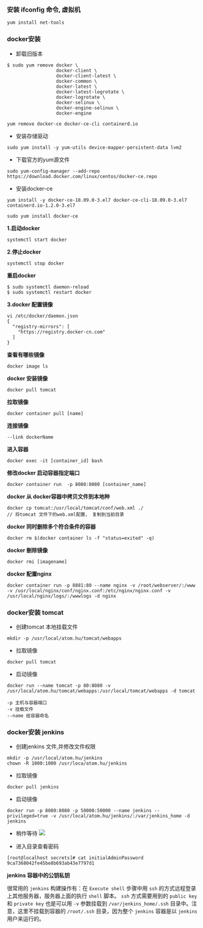

### 安装 ifconfig 命令, 虚拟机
```shell
yum install net-tools
```


### docker安装
- 卸载旧版本
```shell
$ sudo yum remove docker \
                  docker-client \
                  docker-client-latest \
                  docker-common \
                  docker-latest \
                  docker-latest-logrotate \
                  docker-logrotate \
                  docker-selinux \
                  docker-engine-selinux \
                  docker-engine
```

```
yum remove docker-ce docker-ce-cli containerd.io
```

- 安装存储驱动
```shell
sudo yum install -y yum-utils device-mapper-persistent-data lvm2
```

- 下载官方的yum源文件
```shell
sudo yum-config-manager --add-repo https://download.docker.com/linux/centos/docker-ce.repo
```

- 安装docker-ce
```shell
yum install -y docker-ce-18.09.0-3.el7 docker-ce-cli-18.09.0-3.el7 containerd.io-1.2.0-3.el7

sudo yum install docker-ce
```




**1.启动docker**
```
systemctl start docker 
```
**2.停止docker**
```
systemctl stop docker
```

**重启docker**
```
$ sudo systemctl daemon-reload
$ sudo systemctl restart docker
```

**3.docker 配置镜像**
```shell
vi /etc/docker/daemon.json 
{
  "registry-mirrors": [
    "https://registry.docker-cn.com"
  ]
}
```

**查看有哪些镜像**
```
docker image ls
```

**docker 安装镜像**
```
docker pull tomcat
```

**拉取镜像**
```
docker container pull [name]
```

**连接镜像**
```
--link dockerName
```

**进入容器**
```
docker exec -it [container_id] bash
```
**修改docker 启动容器指定端口**
```
docker container run  -p 8080:8080 [container_name]
```

**docker 从 docker容器中拷贝文件到本地种**
```
docker cp tomcat:/usr/local/tomcat/conf/web.xml ./
// 将tomcat 文件下的web.xml配置， 复制到当前目录
```

**docker 同时删除多个符合条件的容器**
```
docker rm $(docker container ls -f "status=exited" -q)
```

**docker 刪除镜像**
```
docker rmi [imagename]
```
**docker 配置nginx**
```
docker container run -p 8881:80 --name nginx -v /root/webserver/:/www -v /usr/local/nginx/conf/nginx.conf:/etc/nginx/nginx.conf -v /usr/local/nginx/logs/:/wwwlogs -d nginx
```




### docker安装 tomcat
- 创建tomcat 本地挂载文件
```
mkdir -p /usr/local/atom.hu/tomcat/webapps
```
- 拉取镜像
```
docker pull tomcat
```
- 启动镜像
```
docker run --name tomcat -p 80:8080 -v /usr/local/atom.hu/tomcat/webapps:/usr/local/tomcat/webapps -d tomcat

-p 主机与容器端口
-v 挂载文件
--name 给容器命名
```



### docker安装 jenkins
- 创建jenkins 文件,并修改文件权限
```
mkdir -p /usr/local/atom.hu/jenkins
chown -R 1000:1000 /usr/loca/atom.hu/jenkins
```
- 拉取镜像
```
docker pull jenkins
```
- 启动镜像
```
docker run -p 8080:8080 -p 50000:50000 --name jenkins --privileged=true -v /usr/local/atom.hu/jenkins/:/var/jenkins_home -d jenkins
```
- 稍作等待
![](https://ws1.sinaimg.cn/large/0066iHyhgy1g0jn6kraqjj315d0wg40r.jpg)

- 进入目录查看密码
```
[root@localhost secrets]# cat initialAdminPassword 
9ca7368042fe45be8b693ab43e7797d1
```

**jenkins 容器中的公钥私钥**

很常用的 `jenkins` 构建操作有：在 `Execute shell` 步骤中用 `ssh` 的方式远程登录上其他服务器，服务器上面的执行 `shell` 脚本。 `ssh` 方式需要用到的 `public key` 和 `private key` 也是可以用 `-v` 参数挂载到 `/var/jenkins_home/.ssh` 目录中。注意，这里不挂载到容器的 `/root/.ssh` 目录，因为整个 `jenkins` 容器是以 `jenkins` 用户来运行的。